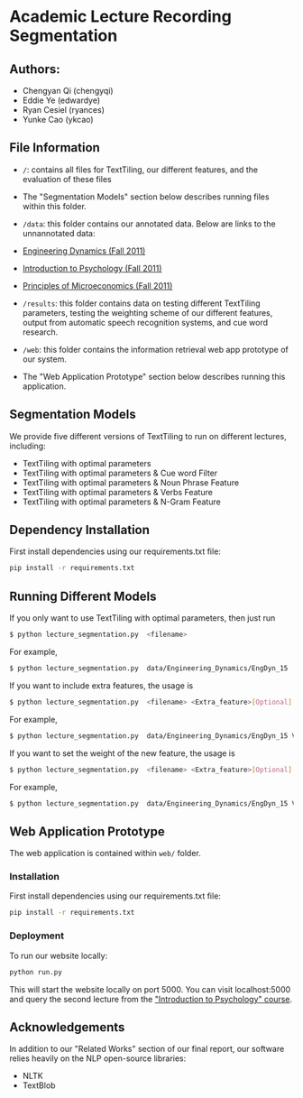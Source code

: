 # Academic Lecture Recording Segmentation

## Authors:
* Chengyan Qi (chengyqi)
* Eddie Ye (edwardye)
* Ryan Cesiel (ryances)
* Yunke Cao (ykcao)

## File Information
* `/`: contains all files for TextTiling, our different features, and the evaluation of these files
 * The "Segmentation Models" section below describes running files within this folder.

* `/data`: this folder contains our annotated data. Below are links to the unnannotated data:
 * [Engineering Dynamics (Fall 2011)](https://ocw.mit.edu/courses/mechanical-engineering/2-003sc-engineering-dynamics-fall-2011/)
 * [Introduction to Psychology (Fall 2011)](https://ocw.mit.edu/courses/brain-and-cognitive-sciences/9-00sc-introduction-to-psychology-fall-2011/)
 * [Principles of Microeconomics (Fall 2011)](https://ocw.mit.edu/courses/economics/14-01sc-principles-of-microeconomics-fall-2011/)

* `/results`: this folder contains data on testing different TextTiling parameters, testing the weighting scheme of our different features, output from automatic speech recognition systems, and cue word research.

* `/web`: this folder contains the information retrieval web app prototype of our system.
 * The "Web Application Prototype" section below describes running this application.

## Segmentation Models
We provide five different versions of TextTiling to run on different lectures, including:
- TextTiling with optimal parameters
- TextTiling with optimal parameters & Cue word Filter
- TextTiling with optimal parameters & Noun Phrase Feature
- TextTiling with optimal parameters & Verbs Feature
- TextTiling with optimal parameters & N-Gram Feature

## Dependency Installation
First install dependencies using our requirements.txt file:
```sh
pip install -r requirements.txt
```

## Running Different Models
If you only want to use TextTiling with optimal parameters, then just run
```sh
$ python lecture_segmentation.py  <filename>
```
For example,
```sh
$ python lecture_segmentation.py  data/Engineering_Dynamics/EngDyn_15
```
If you want to include extra features, the usage is
```sh
$ python lecture_segmentation.py  <filename> <Extra_feature>[Optional]
```
For example,
```sh
$ python lecture_segmentation.py  data/Engineering_Dynamics/EngDyn_15 Verb
```
If you want to set the weight of the new feature, the usage is
```sh
$ python lecture_segmentation.py  <filename> <Extra_feature>[Optional] <feature_weight>[Optional]
```
For example,
```sh
$ python lecture_segmentation.py  data/Engineering_Dynamics/EngDyn_15 Verb 0.2
```

## Web Application Prototype
The web application is contained within `web/` folder.

### Installation
First install dependencies using our requirements.txt file:
```sh
pip install -r requirements.txt
```

### Deployment
To run our website locally:
```sh
python run.py
```

This will start the website locally on port 5000. You can visit localhost:5000 and query the second lecture from the ["Introduction to Psychology" course](https://ocw.mit.edu/courses/brain-and-cognitive-sciences/9-00sc-introduction-to-psychology-fall-2011/brain-i/).

## Acknowledgements
In addition to our "Related Works" section of our final report, our software relies heavily on the NLP open-source libraries:
* NLTK
* TextBlob
